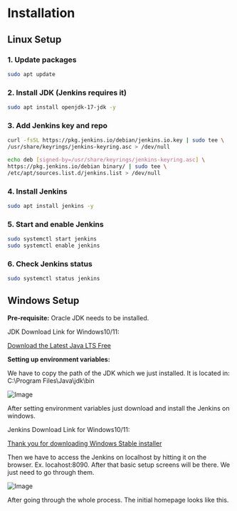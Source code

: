 # Installation

## Linux Setup

### 1. Update packages

```bash
sudo apt update
```

### 2. Install JDK (Jenkins requires it)

```bash
sudo apt install openjdk-17-jdk -y
```

### 3. Add Jenkins key and repo

```bash
curl -fsSL https://pkg.jenkins.io/debian/jenkins.io.key | sudo tee \
/usr/share/keyrings/jenkins-keyring.asc > /dev/null
```

```bash
echo deb [signed-by=/usr/share/keyrings/jenkins-keyring.asc] \
https://pkg.jenkins.io/debian binary/ | sudo tee \
/etc/apt/sources.list.d/jenkins.list > /dev/null
```

### 4. Install Jenkins

```bash
sudo apt install jenkins -y
```

### 5. Start and enable Jenkins

```bash
sudo systemctl start jenkins
sudo systemctl enable jenkins
```

### 6. Check Jenkins status

```bash
sudo systemctl status jenkins
```

## Windows Setup

**Pre-requisite:** Oracle JDK needs to be installed.  

JDK Download Link for Windows10/11:

[Download the Latest Java LTS Free](https://www.oracle.com/java/technologies/downloads/)

**Setting up environment variables:**

We have to copy the path of the JDK which we just installed. It is located in: C:\Program Files\Java\jdk<JDK VERSION WHICH WE INSTALLED>\bin

![Image](https://github.com/user-attachments/assets/6c968794-db64-43b2-8135-051a2d09f292)

After setting environment variables just download and install the Jenkins on windows. 

Jenkins Download Link for Windows10/11: 

[Thank you for downloading Windows Stable installer](https://www.jenkins.io/download/thank-you-downloading-windows-installer-stable/)

Then we have to access the Jenkins on localhost by hitting it on the browser. Ex. locahost:8090. After that basic setup screens will be there. We just need to go through them.

![Image](https://github.com/user-attachments/assets/78823aff-78e7-42ee-98bc-655e915de157)

After going through the whole process. The initial homepage looks like this.

